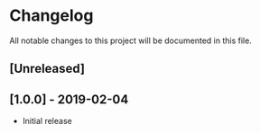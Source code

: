 # Changelog
All notable changes to this project will be documented in this file.

## [Unreleased]


## [1.0.0] - 2019-02-04
- Initial release
